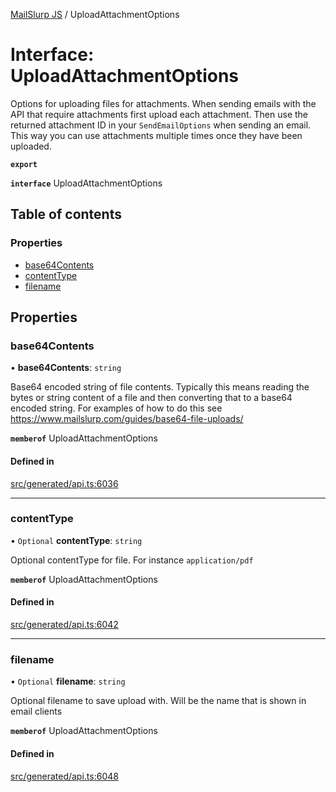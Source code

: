 [MailSlurp JS](../README.md) / UploadAttachmentOptions

# Interface: UploadAttachmentOptions

Options for uploading files for attachments. When sending emails with the API that require attachments first upload each attachment. Then use the returned attachment ID in your `SendEmailOptions` when sending an email. This way you can use attachments multiple times once they have been uploaded.

**`export`**

**`interface`** UploadAttachmentOptions

## Table of contents

### Properties

- [base64Contents](UploadAttachmentOptions.md#base64contents)
- [contentType](UploadAttachmentOptions.md#contenttype)
- [filename](UploadAttachmentOptions.md#filename)

## Properties

### base64Contents

• **base64Contents**: `string`

Base64 encoded string of file contents. Typically this means reading the bytes or string content of a file and then converting that to a base64 encoded string. For examples of how to do this see https://www.mailslurp.com/guides/base64-file-uploads/

**`memberof`** UploadAttachmentOptions

#### Defined in

[src/generated/api.ts:6036](https://github.com/mailslurp/mailslurp-client/blob/f0f645f/src/generated/api.ts#L6036)

___

### contentType

• `Optional` **contentType**: `string`

Optional contentType for file. For instance `application/pdf`

**`memberof`** UploadAttachmentOptions

#### Defined in

[src/generated/api.ts:6042](https://github.com/mailslurp/mailslurp-client/blob/f0f645f/src/generated/api.ts#L6042)

___

### filename

• `Optional` **filename**: `string`

Optional filename to save upload with. Will be the name that is shown in email clients

**`memberof`** UploadAttachmentOptions

#### Defined in

[src/generated/api.ts:6048](https://github.com/mailslurp/mailslurp-client/blob/f0f645f/src/generated/api.ts#L6048)
